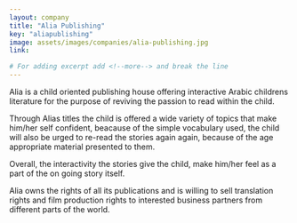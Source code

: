 ```yaml
---
layout: company
title: "Alia Publishing"
key: "aliapublishing"
image: assets/images/companies/alia-publishing.jpg
link: 

# For adding excerpt add <!--more--> and break the line
---
```

Alia is a child oriented publishing house offering interactive Arabic childrens literature for the purpose of reviving the passion to read within the child. 

Through Alias titles the child is offered a wide variety of topics that make him/her self confident, beacause of the simple vocabulary used, the child will also be urged to re-read the stories again again, because of the age appropriate material presented to them.

Overall, the interactivity the stories give the child, make him/her feel as a part of the on going story itself. 

Alia owns the rights of all its publications and is willing to sell translation rights and film production rights to interested business partners from different parts of the world. 
<!--more-->
